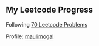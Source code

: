 ## My Leetcode Progress

Following <a href="https://youtu.be/lvO88XxNAzs?si=77B_RNJiI_1FO9YM" target="_blank">70 Leetcode Problems</a>

Profile: <a href="https://leetcode.com/u/maulimogal/" target="_blank">maulimogal</a>

